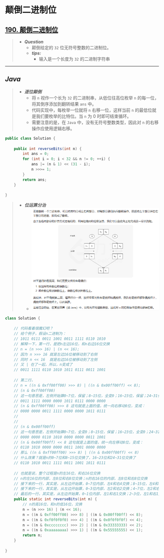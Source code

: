 # 颠倒二进制位

## [190. 颠倒二进制位](https://leetcode.cn/problems/reverse-bits/)

> - ***Question***
>   - 颠倒给定的 `32` 位无符号整数的二进制位。
>   - ***tips:***
>     - 输入是一个长度为 `32` 的二进制字符串

---

## *Java*

> - ***逐位颠倒***
>   - 将 `n` 视作一个长为 `32` 的二进制串，从低位往高位枚举 `n` 的每一位，将其倒序添加到翻转结果 `ans` 中。
>   - 代码实现中，每枚举一位就将 `n` 右移一位，这样当前 `n` 的最低位就是我们要枚举的比特位。当 `n` 为 0 时即可结束循环。
>   - 需要注意的是，在 `Java` 中，没有无符号整数类型，因此对 `n` 的右移操作应使用逻辑右移。

```java
public class Solution {

    public int reverseBits(int n) {
        int ans = 0;
        for (int i = 0; i < 32 && n != 0; ++i) {
            ans |= (n & 1) << (31 - i);
            n >>>= 1;
        }
        return ans;
    }
    
}
```

> - ***位运算分治***
>   - ![image](images/颠倒二进制位.png)

```java
class Solution {
    
    // 代码看着很魔幻吧？
    // 给个例子，假设n二进制为：
    // 1011 0111 0011 1001 0011 1111 0110 1010 
    // 解释一下，第一行，是把n左边16位，和n右边16位交换
    // n = (n >>> 16) | (n << 16);
    // 因为 n >>> 16 就是左边16位被移动到了右侧
    // 同时 n << 16  就是右边16位被移动到了左侧
    // 又 | 在了一起，所以，n变成了
    // 0011 1111 0110 1010 1011 0111 0011 1001
    
    // 第二行，
    // n = ((n & 0xff00ff00) >>> 8) | ((n & 0x00ff00ff) << 8);
    // (n & 0xff00ff00)  
    // 这一句意思是，左侧开始算0~7位，保留；8~15位，全变0；16~23位，保留；24~31位，全变0
    // 0011 1111 0000 0000 1011 0111 0000 0000
    // (n & 0xff00ff00) >>> 8 这句就是上面的值，统一向右移动8位，变成：
    // 0000 0000 0011 1111 0000 0000 1011 0111
    //
    //
    // (n & 0x00ff00ff)
    // 这一句意思是，左侧开始算0~7位，全变0；8~15位，保留；16~23位，全变0；24~31位，保留
    // 0000 0000 0110 1010 0000 0000 0011 1001
    // (n & 0x00ff00ff) << 8 这句就是上面的值，统一向左移动8位，变成：
    // 0110 1010 0000 0000 0011 1001 0000 0000
    // 那么 ((n & 0xff00ff00) >>> 8) | ((n & 0x00ff00ff) << 8)
    // 什么效果？就是n的0~7位和8~15位交换了，16~23位和24~31位交换了
    // 0110 1010 0011 1111 0011 1001 1011 0111
    
    // 也就是说，整个过程是n的左16位，和右16位交换
    // n的左16位的内部，左8位和右8位交换；n的右16位的内部，左8位和右8位交换
    // 接下来的一行，其实是，从左边开始算，0~7位内部，左4和右4交换；8~15位，左4和右4交换；...
    // 接下来的一行，其实是，从左边开始算，0~3位内部，左2和右2交换；4~7位，左2和右2交换；...
    // 最后的一行，其实是，从左边开始算，0~1位内部，左1和右1交换；2~3位，左1和右1交换；...
    public static int reverseBits(int n) {
        // n的高16位，和n的低16位，交换
        n = (n >>> 16) | (n << 16);
        n = ((n & 0xff00ff00) >>> 8) | ((n & 0x00ff00ff) << 8);
        n = ((n & 0xf0f0f0f0) >>> 4) | ((n & 0x0f0f0f0f) << 4);
        n = ((n & 0xcccccccc) >>> 2) | ((n & 0x33333333) << 2);
        n = ((n & 0xaaaaaaaa) >>> 1) | ((n & 0x55555555) << 1);
        return n;
    }
    
}
```
